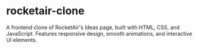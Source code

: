 # rocketair-clone
A frontend clone of RocketAir's Ideas page, built with HTML, CSS, and JavaScript.  Features responsive design, smooth animations, and interactive UI elements.
